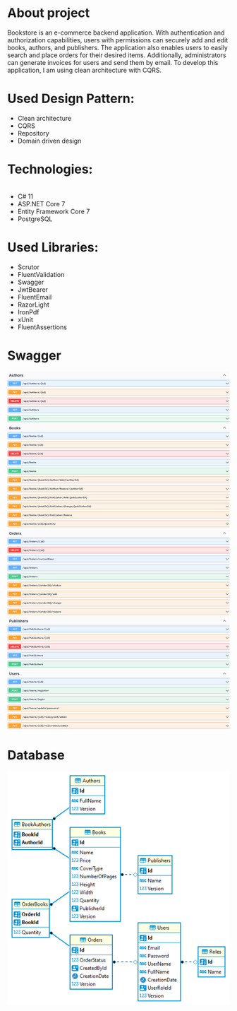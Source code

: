 # About project
Bookstore is an e-commerce backend application. With authentication and authorization capabilities, users with permissions can securely add and edit books, authors, and publishers. The application also enables users to easily search and place orders for their desired items. Additionally, administrators can generate invoices for users and send them by email. To develop this application, I am using clean architecture with CQRS.
# Used Design Pattern:
<ul>
	<li>Clean architecture</li>
  <li>CQRS</li>
	<li>Repository</li>
	<li>Domain driven design</li>
</ul>

# Technologies:
<ul>
  <li>C# 11</li>
	<li>ASP.NET Core 7</li>
	<li>Entity Framework Core 7</li>
	<li>PostgreSQL</li>
</ul>

# Used Libraries:
<ul>
	<li>Scrutor</li>
	<li>FluentValidation</li>
	<li>Swagger</li>
	<li>JwtBearer</li>
	<li>FluentEmail</li>
	<li>RazorLight</li>
	<li>IronPdf</li>
	<li>xUnit</li>
  	<li>FluentAssertions</li>
</ul>

# Swagger
![Swagger](https://github.com/Resterr/BookstoreAPI/blob/main/assets/BookstoreSwagger.png?raw=true)

# Database
![Db-Diagram](https://github.com/Resterr/BookstoreAPI/blob/main/assets/BookstoreDatabase.png?raw=true)
